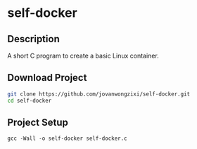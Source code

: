 # self-docker

## Description
A short C program to create a basic Linux container.

## Download Project
```bash
git clone https://github.com/jovanwongzixi/self-docker.git
cd self-docker
```
## Project Setup
```
gcc -Wall -o self-docker self-docker.c
```
